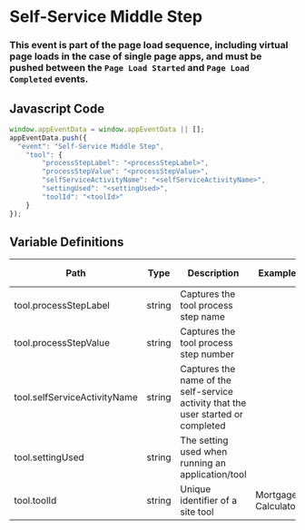 # Self-Service Middle Step

### This event is part of the page load sequence, including virtual page loads in the case of single page apps, and must be pushed between the `Page Load Started` and `Page Load Completed` events.

## Javascript Code
```js
window.appEventData = window.appEventData || [];
appEventData.push({
  "event": "Self-Service Middle Step",
    "tool": {
        "processStepLabel": "<processStepLabel>",
        "processStepValue": "<processStepValue>",
        "selfServiceActivityName": "<selfServiceActivityName>",
        "settingUsed": "<settingUsed>",
        "toolId": "<toolId>"
    }
});
```

## Variable Definitions

|Path|Type|Description|Example|Pattern|Min Length|Max Length|Minimum|Maximum|Multiple Of|
| --- | --- | --- | --- | --- | --- | --- | --- | --- | --- |
|tool.processStepLabel|string|Captures the tool process step name||||||||
|tool.processStepValue|string|Captures the tool process step number||||||||
|tool.selfServiceActivityName|string|Captures the name of the self-service activity that the user started or completed||||||||
|tool.settingUsed|string|The setting used when running an application\/tool||||||||
|tool.toolId|string|Unique identifier of a site tool|Mortgage Calculator|||||||




